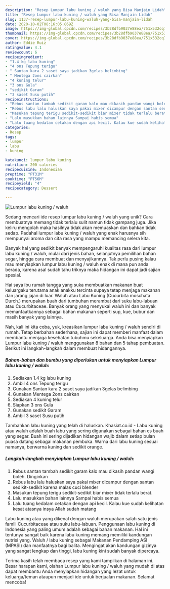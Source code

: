 ```yaml
---
description: "Resep Lumpur labu kuning / waluh yang Bisa Manjain Lidah"
title: "Resep Lumpur labu kuning / waluh yang Bisa Manjain Lidah"
slug: 1137-resep-lumpur-labu-kuning-waluh-yang-bisa-manjain-lidah
date: 2020-10-02T08:16:05.869Z
image: https://img-global.cpcdn.com/recipes/3b28dfb9037e88ea/751x532cq70/lumpur-labu-kuning-waluh-foto-resep-utama.jpg
thumbnail: https://img-global.cpcdn.com/recipes/3b28dfb9037e88ea/751x532cq70/lumpur-labu-kuning-waluh-foto-resep-utama.jpg
cover: https://img-global.cpcdn.com/recipes/3b28dfb9037e88ea/751x532cq70/lumpur-labu-kuning-waluh-foto-resep-utama.jpg
author: Eddie Ruiz
ratingvalue: 4.1
reviewcount: 6
recipeingredient:
- "1.4 kg labu kuning"
- "4 ons Tepung terigu"
- " Santan kara 2 saset saya jadikan 3gelas belimbing"
- " Mentega 2ons cairkan"
- "4 kuning telur"
- "3 ons Gula"
- "sedikit Garam"
- "3 saset Susu putih"
recipeinstructions:
- "Rebus santan tambah sedikit garam kalo mau dikasih pandan wangi boleh. Dinginkan"
- "Rebus labu lalu haluskan saya pakai mixer dicampur dengan santan sedikit-sedikit karena malas cuci blender"
- "Masukan tepung terigu sedikit-sedikit biar mixer tidak terlalu berat."
- "Lalu masukkan bahan lainnya Sampai habis semua"
- "Lalu tuang kedalam cetakan dengan api kecil. Kalau kue sudah kelihatan kesat atasnya insya Allah sudah matang"
categories:
- Resep
tags:
- lumpur
- labu
- kuning

katakunci: lumpur labu kuning 
nutrition: 200 calories
recipecuisine: Indonesian
preptime: "PT31M"
cooktime: "PT56M"
recipeyield: "4"
recipecategory: Dessert

---
```



![Lumpur labu kuning / waluh](https://img-global.cpcdn.com/recipes/3b28dfb9037e88ea/751x532cq70/lumpur-labu-kuning-waluh-foto-resep-utama.jpg)

Sedang mencari ide resep lumpur labu kuning / waluh yang unik? Cara membuatnya memang tidak terlalu sulit namun tidak gampang juga. Jika keliru mengolah maka hasilnya tidak akan memuaskan dan bahkan tidak sedap. Padahal lumpur labu kuning / waluh yang enak harusnya sih mempunyai aroma dan cita rasa yang mampu memancing selera kita.

Banyak hal yang sedikit banyak mempengaruhi kualitas rasa dari lumpur labu kuning / waluh, mulai dari jenis bahan, selanjutnya pemilihan bahan segar, hingga cara membuat dan menyajikannya. Tak perlu pusing kalau mau menyiapkan lumpur labu kuning / waluh enak di mana pun anda berada, karena asal sudah tahu triknya maka hidangan ini dapat jadi sajian spesial.

Hai saya ibu rumah tangga yang suka membuatkan makanan buat keluargaku terutama anak anakku tercinta supaya tetap menjaga makanan dan jarang jajan di luar. Waluh atau Labu Kuning (Cucurbita moschata Durch.) merupakan buah dari tumbuhan merambat dari suku labu-labuan atau Cucurbitaceae. Banyak orang yang menyukai waluh ini dan banyak memanfaatkannya sebagai bahan makanan seperti sup, kue, bubur dan masih banyak yang lainnya.


Nah, kali ini kita coba, yuk, kreasikan lumpur labu kuning / waluh sendiri di rumah. Tetap berbahan sederhana, sajian ini dapat memberi manfaat dalam membantu menjaga kesehatan tubuhmu sekeluarga. Anda bisa menyiapkan Lumpur labu kuning / waluh menggunakan 8 bahan dan 5 tahap pembuatan. Berikut ini langkah-langkah dalam membuat hidangannya.

<!--inarticleads1-->

##### Bahan-bahan dan bumbu yang diperlukan untuk menyiapkan Lumpur labu kuning / waluh:

1. Sediakan 1.4 kg labu kuning
1. Ambil 4 ons Tepung terigu
1. Gunakan  Santan kara 2 saset saya jadikan 3gelas belimbing
1. Gunakan  Mentega 2ons cairkan
1. Sediakan 4 kuning telur
1. Siapkan 3 ons Gula
1. Gunakan sedikit Garam
1. Ambil 3 saset Susu putih


Tambahkan labu kuning yang telah di haluskan. Khasiat.co.id - Labu kuning atau waluh adalah buah labu yang sering digunakan sebagai bahan es buah yang segar. Buah ini sering dijadikan hidangan wajib dalam setiap bulan puasa datang sebagai makanan pembuka. Warna dari labu kuning sesuai namanya, berwarna kuning dan sedikit orange. 

<!--inarticleads2-->

##### Langkah-langkah menyiapkan Lumpur labu kuning / waluh:

1. Rebus santan tambah sedikit garam kalo mau dikasih pandan wangi boleh. Dinginkan
1. Rebus labu lalu haluskan saya pakai mixer dicampur dengan santan sedikit-sedikit karena malas cuci blender
1. Masukan tepung terigu sedikit-sedikit biar mixer tidak terlalu berat.
1. Lalu masukkan bahan lainnya Sampai habis semua
1. Lalu tuang kedalam cetakan dengan api kecil. Kalau kue sudah kelihatan kesat atasnya insya Allah sudah matang


Labu kuning atau yang dikenal dengan waluh merupakan salah satu jenis famili Cucurbitaceae atau suku labu-labuan. Penggunaan labu kuning di Indonesia yang paling umum adalah sebagai bahan makanan. Hal ini tentunya sangat baik karena labu kuning memang memiliki kandungan nutrisi yang. Waluh / labu kuning sebagai Makanan Pendamping ASI (MPASI) dan manfaatnya bagi balita. Mengingat akan kandungan gizinya yang sangat lengkap dan tinggi, labu kuning kini sudah banyak dipercaya. 

Terima kasih telah membaca resep yang kami tampilkan di halaman ini. Besar harapan kami, olahan Lumpur labu kuning / waluh yang mudah di atas dapat membantu Anda menyiapkan hidangan yang lezat untuk keluarga/teman ataupun menjadi ide untuk berjualan makanan. Selamat mencoba!
